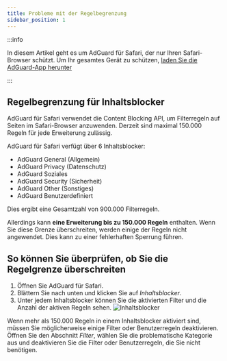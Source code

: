 ```yaml
---
title: Probleme mit der Regelbegrenzung
sidebar_position: 1
---
```


:::info

In diesem Artikel geht es um AdGuard für Safari, der nur Ihren Safari-Browser schützt. Um Ihr gesamtes Gerät zu schützen, [laden Sie die AdGuard-App herunter](https://agrd.io/download-kb-adblock)

:::

## Regelbegrenzung für Inhaltsblocker

AdGuard für Safari verwendet die Content Blocking API, um Filterregeln auf Seiten im Safari-Browser anzuwenden. Derzeit sind maximal 150.000 Regeln für jede Erweiterung zulässig.

AdGuard für Safari verfügt über 6 Inhaltsblocker:

- AdGuard General (Allgemein)
- AdGuard Privacy (Datenschutz)
- AdGuard Soziales
- AdGuard Security (Sicherheit)
- AdGuard Other (Sonstiges)
- AdGuard Benutzerdefiniert

Dies ergibt eine Gesamtzahl von 900.000 Filterregeln.

Allerdings kann **eine Erweiterung bis zu 150.000 Regeln** enthalten. Wenn Sie diese Grenze überschreiten, werden einige der Regeln nicht angewendet. Dies kann zu einer fehlerhaften Sperrung führen.

## So können Sie überprüfen, ob Sie die Regelgrenze überschreiten

1. Öffnen Sie AdGuard für Safari.
2. Blättern Sie nach unten und klicken Sie auf _Inhaltsblocker_.
3. Unter jedem Inhaltsblocker können Sie die aktivierten Filter und die Anzahl der aktiven Regeln sehen.
    ![Inhaltsblocker](https://cdn.adtidy.org/content/Kb/ad_blocker/safari/adg-safari-cb.png)

Wenn mehr als 150.000 Regeln in einem Inhaltsblocker aktiviert sind, müssen Sie möglicherweise einige Filter oder Benutzerregeln deaktivieren. Öffnen Sie den Abschnitt _Filter_, wählen Sie die problematische Kategorie aus und deaktivieren Sie die Filter oder Benutzerregeln, die Sie nicht benötigen.
